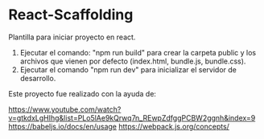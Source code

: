 # React-Scaffolding
Plantilla para iniciar proyecto en react. 

1. Ejecutar el comando: "npm run build" para crear la carpeta public y los archivos que vienen por defecto (index.html, bundle.js, bundle.css).
2. Ejecutar el comando "npm run dev" para inicializar el servidor de desarrollo.

Este proyecto fue realizado con la ayuda de: 

https://www.youtube.com/watch?v=gtkdxLgHIhg&list=PLo5lAe9kQrwq7n_REwpZdfggPCBW2ggnh&index=9
https://babeljs.io/docs/en/usage
https://webpack.js.org/concepts/
